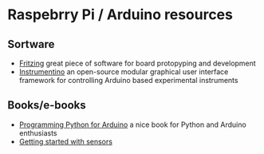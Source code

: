 # Raspebrry Pi / Arduino resources

## Sortware

* [Fritzing](http://fritzing.org/home) great piece of software for board
  protopyping and development
* [Instrumentino](https://github.com/yoelk/Instrumentino) an open-source
  modular graphical user interface framework for controlling Arduino based
  experimental instruments


## Books/e-books

* [Programming Python for Arduino](http://www.amazon.com/Python-Programming-Arduino-Pratik-Desai/dp/1783285931)
  a nice book for Python and Arduino enthusiasts
* [Getting started with sensors](http://shop.oreilly.com/product/0636920030119.do)
